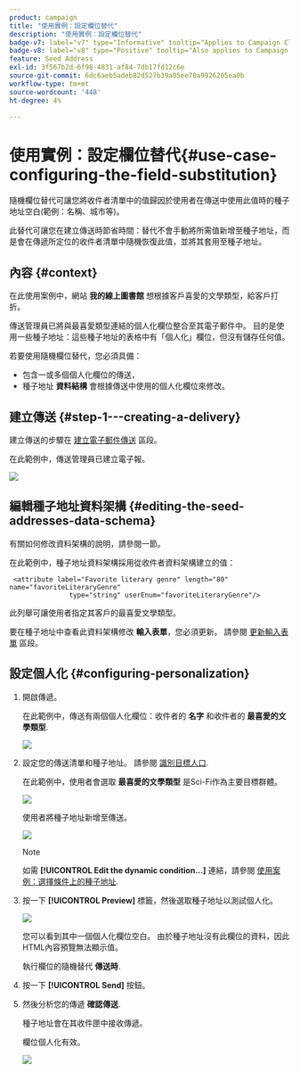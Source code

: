 ```yaml
---
product: campaign
title: "使用實例：設定欄位替代"
description: "使用實例：設定欄位替代"
badge-v7: label="v7" type="Informative" tooltip="Applies to Campaign Classic v7"
badge-v8: label="v8" type="Positive" tooltip="Also applies to Campaign v8"
feature: Seed Address
exl-id: 3f567b2d-6f98-4831-af84-7db17fd12c6e
source-git-commit: 6dc6aeb5adeb82d527b39a05ee70a9926205ea0b
workflow-type: tm+mt
source-wordcount: '448'
ht-degree: 4%

---
```


# 使用實例：設定欄位替代{#use-case-configuring-the-field-substitution}



隨機欄位替代可讓您將收件者清單中的值歸因於使用者在傳送中使用此值時的種子地址空白(範例：名稱、城市等)。

此替代可讓您在建立傳送時節省時間：替代不會手動將所需值新增至種子地址，而是會在傳遞所定位的收件者清單中隨機恢復此值，並將其套用至種子地址。

## 內容 {#context}

在此使用案例中，網站 **我的線上圖書館** 想根據客戶喜愛的文學類型，給客戶打折。

傳送管理員已將與最喜愛類型連結的個人化欄位整合至其電子郵件中。 目的是使用一些種子地址：這些種子地址的表格中有「個人化」欄位，但沒有儲存任何值。

若要使用隨機欄位替代，您必須具備：

* 包含一或多個個人化欄位的傳送，
* 種子地址 **資料結構** 會根據傳送中使用的個人化欄位來修改。

## 建立傳送 {#step-1---creating-a-delivery}

建立傳送的步驟在 [建立電子郵件傳送](creating-an-email-delivery.md) 區段。

在此範例中，傳送管理員已建立電子報。

![](assets/dlv_seeds_usecase_24.png)

## 編輯種子地址資料架構 {#editing-the-seed-addresses-data-schema}

有關如何修改資料架構的說明，請參閱一節。

在此範例中，種子地址資料架構採用從收件者資料架構建立的值：

```
 <attribute label="Favorite literary genre" length="80" name="favoriteLiteraryGenre"
               type="string" userEnum="favoriteLiteraryGenre"/>
```

此列舉可讓使用者指定其客戶的最喜愛文學類型。

要在種子地址中查看此資料架構修改 **輸入表單**，您必須更新。 請參閱 [更新輸入表單](use-case--selecting-seed-addresses-on-criteria.md#updating-the-input-form) 區段。

## 設定個人化 {#configuring-personalization}

1. 開啟傳遞。

   在此範例中，傳送有兩個個人化欄位：收件者的 **名字** 和收件者的 **最喜愛的文學類型**.

   ![](assets/dlv_seeds_usecase_25.png)

1. 設定您的傳送清單和種子地址。 請參閱 [識別目標人口](steps-defining-the-target-population.md).

   在此範例中，使用者會選取 **最喜愛的文學類型** 是Sci-Fi作為主要目標群體。

   ![](assets/dlv_seeds_usecase_26.png)

   使用者將種子地址新增至傳送。

   ![](assets/dlv_seeds_usecase_27.png)

   >[!NOTE]
   >
   >如需 **[!UICONTROL Edit the dynamic condition...]** 連結，請參閱 [使用案例：選擇條件上的種子地址](use-case--selecting-seed-addresses-on-criteria.md).

1. 按一下 **[!UICONTROL Preview]** 標籤，然後選取種子地址以測試個人化。

   ![](assets/dlv_seeds_usecase_28.png)

   您可以看到其中一個個人化欄位空白。 由於種子地址沒有此欄位的資料，因此HTML內容預覽無法顯示值。

   執行欄位的隨機替代 **傳送時**.

1. 按一下 **[!UICONTROL Send]** 按鈕。
1. 然後分析您的傳遞 **確認傳送**.

   種子地址會在其收件匣中接收傳遞。

   欄位個人化有效。

   ![](assets/dlv_seeds_usecase_08.png)
